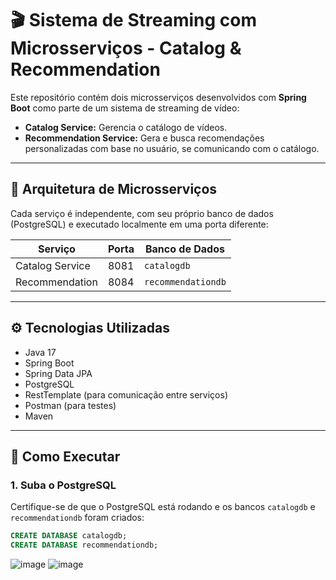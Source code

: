 # 🎬 Sistema de Streaming com Microsserviços - Catalog & Recommendation

Este repositório contém dois microsserviços desenvolvidos com **Spring Boot** como parte de um sistema de streaming de vídeo:  
- **Catalog Service:** Gerencia o catálogo de vídeos.  
- **Recommendation Service:** Gera e busca recomendações personalizadas com base no usuário, se comunicando com o catálogo.

---

## 🧱 Arquitetura de Microsserviços

Cada serviço é independente, com seu próprio banco de dados (PostgreSQL) e executado localmente em uma porta diferente:

| Serviço             | Porta  | Banco de Dados |
|---------------------|--------|----------------|
| Catalog Service     | 8081   | `catalogdb`    |
| Recommendation      | 8084   | `recommendationdb` |

---

## ⚙️ Tecnologias Utilizadas

- Java 17
- Spring Boot
- Spring Data JPA
- PostgreSQL
- RestTemplate (para comunicação entre serviços)
- Postman (para testes)
- Maven

---

## 🚀 Como Executar

### 1. Suba o PostgreSQL

Certifique-se de que o PostgreSQL está rodando e os bancos `catalogdb` e `recommendationdb` foram criados:

```sql
CREATE DATABASE catalogdb;
CREATE DATABASE recommendationdb;
```
![image](https://github.com/user-attachments/assets/36773861-4a2d-4f11-ac5f-2793bee014b9)
![image](https://github.com/user-attachments/assets/77791360-547b-4667-8f27-a79f51c841c7)



